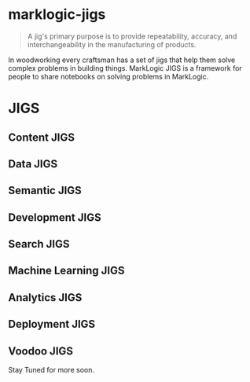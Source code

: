 # marklogic-jigs

> A jig's primary purpose is to provide repeatability, accuracy, and interchangeability in the manufacturing of products.

In woodworking every craftsman has a set of jigs that help them solve complex problems in building things.  MarkLogic JIGS is a framework for people to share notebooks on solving problems in MarkLogic.

# JIGS
## Content JIGS
## Data JIGS
## Semantic JIGS
## Development JIGS
## Search JIGS
## Machine Learning JIGS
## Analytics JIGS
## Deployment JIGS
## Voodoo JIGS

Stay Tuned for more soon.
